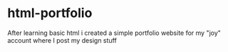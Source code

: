 # html-portfolio
After learning basic html i created a simple portfolio website for my "joy" account where I post my design stuff
